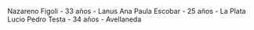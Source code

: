 Nazareno Figoli - 33 años - Lanus
Ana Paula Escobar - 25 años - La Plata
Lucio Pedro Testa - 34 años - Avellaneda